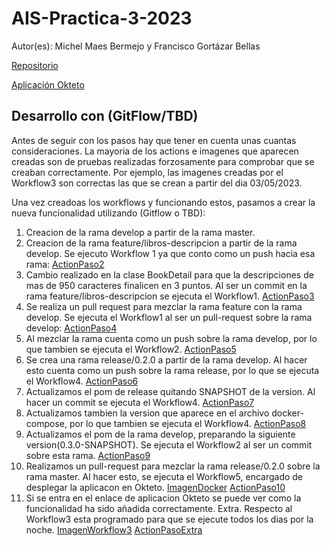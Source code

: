 # AIS-Practica-3-2023

Autor(es): Michel Maes Bermejo y Francisco Gortázar Bellas

[Repositorio](https://github.com/JoaquinFN21/ais-j.ferrer.2019-a.arlandis.2019-2023)

[Aplicación Okteto](https://books-reviewer-joaquinfn21.cloud.okteto.net/)

## Desarrollo con (GitFlow/TBD)

Antes de seguir con los pasos hay que tener en cuenta unas cuantas consideraciones. La mayoria de los actions e imagenes que aparecen creadas son de pruebas realizadas forzosamente para comprobar que se creaban correctamente. Por ejemplo, las imagenes creadas por el Workflow3 son correctas las que se crean a partir del dia 03/05/2023. 

Una vez creadoas los workflows y funcionando estos, pasamos a crear la nueva funcionalidad utilizando (Gitflow o TBD):

1. Creacion de la rama develop a partir de la rama master.
2. Creacion de la rama feature/libros-descripcion a partir de la rama develop. Se ejecuto Workflow 1 ya que conto como un push hacia esa rama: [ActionPaso2](https://github.com/JoaquinFN21/ais-j.ferrer.2019-a.arlandis.2019-2023/actions/runs/4863324536)
3. Cambio realizado en la clase BookDetail para que la descripciones de mas de 950 caracteres finalicen en 3 puntos. Al ser un commit en la rama feature/libros-descripcion se ejecuta el Workflow1. [ActionPaso3](https://github.com/JoaquinFN21/ais-j.ferrer.2019-a.arlandis.2019-2023/actions/runs/4863333170)
4. Se realiza un pull request para mezclar la rama feature con la rama develop. Se ejecuta el Workflow1 al ser un pull-request sobre la rama develop: [ActionPaso4](https://github.com/JoaquinFN21/ais-j.ferrer.2019-a.arlandis.2019-2023/actions/runs/4863355523)
5. Al mezclar la rama cuenta como un push sobre la rama develop, por lo que tambien se ejecuta el Workflow2. [ActionPaso5](https://github.com/JoaquinFN21/ais-j.ferrer.2019-a.arlandis.2019-2023/actions/runs/4863371051)
6. Se crea una rama release/0.2.0 a partir de la rama develop. Al hacer esto cuenta como un push sobre la rama release, por lo que se ejecuta el Workflow4. [ActionPaso6](https://github.com/JoaquinFN21/ais-j.ferrer.2019-a.arlandis.2019-2023/actions/runs/4863379840)
7. Actualizamos el pom de release quitando SNAPSHOT de la version. Al hacer un commit se ejecuta el Workflow4. [ActionPaso7](https://github.com/JoaquinFN21/ais-j.ferrer.2019-a.arlandis.2019-2023/actions/runs/4863417913)
8. Actualizamos tambien la version que aparece en el archivo docker-compose, por lo que tambien se ejecuta el Workflow4. [ActionPaso8](https://github.com/JoaquinFN21/ais-j.ferrer.2019-a.arlandis.2019-2023/actions/runs/4863433320)
9. Actualizamos el pom de la rama develop, preparando la siguiente version(0.3.0-SNAPSHOT). Se ejecuta el Workflow2 al ser un commit sobre esta rama. [ActionPaso9](https://github.com/JoaquinFN21/ais-j.ferrer.2019-a.arlandis.2019-2023/actions/runs/4863446330)
10. Realizamos un pull-request para mezclar la rama release/0.2.0 sobre la rama master. Al hacer esto, se ejecuta el Workflow5, encargado de desplegar la aplicacon en Okteto. [ImagenDocker](https://hub.docker.com/layers/repo2001/ais-j.ferrer.2019-a.arlandis.2019-2023/0.2.0/images/sha256-02b32ba2c2a5e44b12c07c8c647838dd3c86e249e5cb722e5202d4d857839a99?context=explore) [ActionPaso10](https://github.com/JoaquinFN21/ais-j.ferrer.2019-a.arlandis.2019-2023/actions/runs/4863467265)
11. Si se entra en el enlace de aplicacion Okteto se puede ver como la funcionalidad ha sido añadida correctamente.
Extra. Respecto al Workflow3 esta programado para que se ejecute todos los dias por la noche. [ImagenWorkflow3](https://hub.docker.com/layers/repo2001/items/dev-20230503.005008/images/sha256-02b32ba2c2a5e44b12c07c8c647838dd3c86e249e5cb722e5202d4d857839a99?context=repo) [ActionPasoExtra](https://github.com/JoaquinFN21/ais-j.ferrer.2019-a.arlandis.2019-2023/actions/runs/4867174632)
